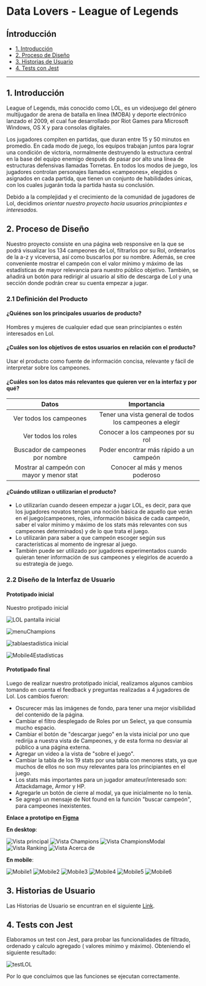 # Data Lovers - League of Legends

## Íntroducción

* [1. Introducción](#1-introducción)
* [2. Proceso de Diseño ](#2-proceso-de-diseño)
* [3. Historias de Usuario](#3-historias-de-usuarios)
* [4. Tests con Jest](#4-tests-con-jest)

***

## 1. Introducción


League of Legends, más conocido como LOL, es un videojuego del género multijugador de arena de batalla en línea (MOBA) y deporte electrónico lanzado el 2009, el cual fue desarrollado por Riot Games para Microsoft Windows, OS X y para consolas digitales.

Los jugadores compiten en partidas, que duran entre 15 y 50 minutos en promedio. En cada modo de juego, los equipos trabajan juntos para lograr una condición de victoria, normalmente destruyendo la estructura central en la base del equipo enemigo después de pasar por alto una línea de estructuras defensivas llamadas Torretas. En todos los modos de juego, los jugadores controlan personajes llamados «campeones», elegidos o asignados en cada partida, que tienen un conjunto de habilidades únicas, con los cuales jugarán toda la partida hasta su conclusión. 

Debido a la complejidad y el crecimiento de la comunidad de jugadores de Lol, decidimos _orientar nuestro proyecto hacia usuarios principiantes e interesados._


## 2. Proceso de Diseño

 Nuestro proyecto consiste en una página web responsive en la que se podrá visualizar los 134 campeones de Lol, filtrarlos por su Rol, ordenarlos de la a-z y viceversa, así como buscarlos por su nombre. Además, se cree conveniente mostrar el campeón con el valor mínimo y máximo de las estadísticas de mayor relevancia para nuestro público objetivo. También, se añadirá un botón para redirigir al usuario al sitio de descarga de Lol y una sección donde podrán crear su cuenta empezar a jugar.


 ### 2.1 Definición del Producto 

  #### **¿Quiénes son los principales usuarios de producto?**
  Hombres y mujeres de cualquier edad que sean principiantes o estén interesados en Lol.

  #### **¿Cuáles son los objetivos de estos usuarios en relación con el producto?**
  Usar el producto como fuente de información concisa, relevante y fácil de interpretar sobre los campeones.

  #### **¿Cuáles son los datos más relevantes que quieren ver en la interfaz y por qué?**

  | Datos       | Importancia | 
  |  :---:      |    :----:   |     
  | Ver todos los campeones      | Tener una vista general de todos los campeones a elegir    | 
  | Ver todos los roles  | Conocer a los campeones por su rol        | 
  | Buscador de campeones por nombre     | Poder encontrar más rápido a un campeón     | 
  | Mostrar al campeón con mayor y menor stat  | Conocer al más y menos poderoso       | 

  #### **¿Cuándo utilizan o utilizarían el producto?**

  * Lo utilizarían cuando deseen empezar a jugar LOL, es decir, para que los jugadores novatos tengan una noción básica de aquello que verán en el juego(campeones, roles, información básica de cada campeón, saber el valor mínimo y máximo de los stats más relevantes con sus campeones determinados) y de lo que trata el juego.
  * Lo utilizarán para saber a que campeón escoger según sus características al momento de ingresar al juego.
  * También puede ser utilizado por jugadores experimentados cuando quieran tener información de sus campeones y elegirlos de acuerdo a su estrategia de juego.

  ### 2.2 Diseño de la Interfaz de Usuario

  #### Prototipado inicial
  Nuestro protipado inicial 

  ![LOL pantalla inicial](https://user-images.githubusercontent.com/75852321/110048967-e4707c00-7d1e-11eb-9e69-77fca37f6c73.PNG)

  ![menuChampions](https://user-images.githubusercontent.com/75852321/110048921-d15dac00-7d1e-11eb-8345-4d5b0c530c35.jpg)

  ![tablaestadística inicial](https://user-images.githubusercontent.com/55217648/109942202-f829cd00-7ca1-11eb-8375-e16594552086.png)

  ![Mobile4Estadísticas](https://user-images.githubusercontent.com/55217648/109942623-5e165480-7ca2-11eb-855d-7d9ff55139da.png)


  #### Prototipado final

  Luego de realizar nuestro prototipado inicial, realizamos algunos cambios tomando en cuenta el feedback y preguntas realizadas a 4 jugadores de Lol.
  Los cambios fueron:
  * Oscurecer más las imágenes de fondo, para tener una mejor visibilidad del contenido de la página.
  * Cambiar el filtro desplegado de Roles por un Select, ya que consumía mucho espacio.
  * Cambiar el botón de "descargar juego" en la vista inicial por uno que redirija a nuestra vista de Campeones, y de esta forma no desviar al público a una página externa.
  * Agregar un video a la vista de "sobre el juego".
  * Cambiar la tabla de los 19 stats por una tabla con menores stats, ya que muchos de ellos no son muy relevantes para los principiantes en el juego.
  * Los stats más importantes para un jugador amateur/interesado son: Attackdamage, Armor y HP.
  * Agregarle un botón de cierre al modal, ya que inicialmente no lo tenía.
  * Se agregó un mensaje de Not found en la función "buscar campeón", para campeones inexistentes.

  **Enlace a prototipo en [Figma](https://www.figma.com/file/UZHx1Q3lEVio6PIGTnXYy4/LOL?node-id=0%3A1)**

  **En desktop**:

  ![Vista principal](https://user-images.githubusercontent.com/55217648/109943271-01676980-7ca3-11eb-9b80-c7bfa0488bcc.png)
  ![Vista Champions](https://user-images.githubusercontent.com/55217648/109943388-252aaf80-7ca3-11eb-8d4e-f6ef23909585.png)
  ![Vista ChampionsModal](https://user-images.githubusercontent.com/55217648/109943644-67ec8780-7ca3-11eb-8585-bb3fb190a877.png)
  ![Vista Ranking](https://user-images.githubusercontent.com/55217648/109943754-83f02900-7ca3-11eb-8cbb-d57b49c46cb3.png)
  ![Vista Acerca de](https://user-images.githubusercontent.com/55217648/109943872-a1bd8e00-7ca3-11eb-84b2-6b33de70d066.png)

  **En mobile**:

  ![Mobile1](https://user-images.githubusercontent.com/55217648/109944129-e6492980-7ca3-11eb-9c61-23a843e82a6e.png)
  ![Mobile2](https://user-images.githubusercontent.com/55217648/109944230-04168e80-7ca4-11eb-8b05-57d82f351d83.png)
  ![Mobile3](https://user-images.githubusercontent.com/55217648/109944334-21e3f380-7ca4-11eb-8fba-26b6813066a2.png)
  ![Mobile4](https://user-images.githubusercontent.com/55217648/109944580-5d7ebd80-7ca4-11eb-855e-7166781583dc.png)
  ![Mobile5](https://user-images.githubusercontent.com/55217648/109944819-9f0f6880-7ca4-11eb-9c0d-e2452277f1d6.png)
  ![Mobile6](https://user-images.githubusercontent.com/55217648/109944907-b9e1dd00-7ca4-11eb-80ad-d6c9e4a95fac.png)


  ## 3. Historias de Usuario

  Las Historias de Usuario se encuntran en el siguiente [Link](https://docs.google.com/presentation/d/1x8POmPPDDoI4t1IORePRlL9NuqoS65qn4v3oOkRCBqE/edit#slide=id.p).  


  ## 4. Tests con Jest

  Elaboramos un test con Jest, para probar las funcionalidades de filtrado, ordenado y calculo agregado ( valores mínimo y máximo).
  Obteniendo el siguiente resultado:

  ![testLOL](https://user-images.githubusercontent.com/55217648/109946164-f235eb00-7ca5-11eb-8732-415382618310.png)

  Por lo que concluimos que las funciones se ejecutan correctamente.